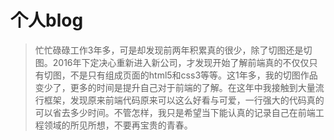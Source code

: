 # 个人blog
> 忙忙碌碌工作3年多，可是却发现前两年积累真的很少，除了切图还是切图。2016年下定决心重新进入新公司，才发现开始了解前端真的不仅仅只有切图，不是只有组成页面的html5和css3等等。这1年多，我的切图作品变少了，更多的时间是提升自己对于前端的了解。在这年中我接触到大量流行框架，发现原来前端代码原来可以这么好看与可爱，一行强大的代码真的可以省去多少时间。不管怎样，我只是希望当下能认真的记录自己在前端工程领域的所见所想，不要再宝贵的青春。
